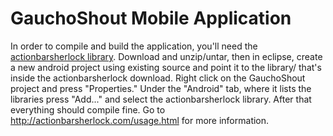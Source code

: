 # GauchoShout Mobile Application

In order to compile and build the application, you'll need 
the [actionbarsherlock library](http://actionbarsherlock.com/).
Download and unzip/untar, then in eclipse, create a new android
project using existing source and point it to the library/ that's
inside the actionbarsherlock download. Right click on the GauchoShout
project and press "Properties." Under the "Android" tab, where it
lists the libraries press "Add..." and select the actionbarsherlock
library. After that everything should compile fine. Go to
http://actionbarsherlock.com/usage.html for more information.